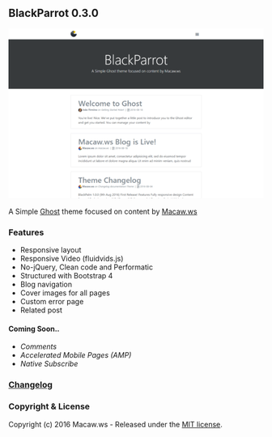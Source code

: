 ## BlackParrot 0.3.0

![BlackParrot Ghost Theme](/assets/images/blackparrot-cover_mini.png?raw=true "Optional Title")

A Simple [Ghost](https://github.com/tryghost/ghost/) theme focused on content by [Macaw.ws](https://macaw.ws/)

### Features

* Responsive layout
* Responsive Video (fluidvids.js)
* No-jQuery, Clean code and Performatic
* Structured with Bootstrap 4
* Blog navigation
* Cover images for all pages
* Custom error page
* Related post

#### Coming Soon..

* *Comments* 
* *Accelerated Mobile Pages (AMP)*
* *Native Subscribe*

### [Changelog](https://github.com/macawws/BlackParrot/blob/master/CHANGELOG.md)

### Copyright & License
Copyright (c) 2016 Macaw.ws - Released under the [MIT license](https://github.com/macawws/BlackParrot/blob/master/LICENSE).